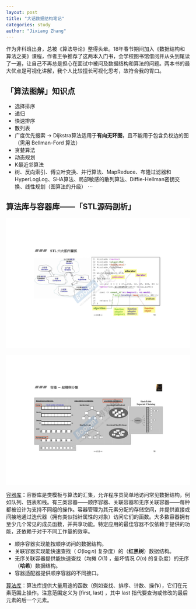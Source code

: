 ```yaml
---
layout: post
title: "大话数据结构笔记"
categories: study
author: "Jixiang Zhang"
---
```


作为非科班出身，总被《算法导论》整得头晕。18年春节期间加入《数据结构和算法之美》课程，作者王争推荐了这两本入门书，会学校图书馆借阅并从头到尾读了一遍，让自己不再总是担心在面试中被问及数据结构和算法的问题。两本书的最大优点是可视化讲解，我个人比较擅长可视化思考，故符合我的胃口。

## 「算法图解」知识点

- 选择排序
- 递归
- 快速排序
- 散列表
- 广度优先搜索 $\to$ Dijkstra算法适用于**有向无环图**，且不能用于包含负权边的图（需用 Bellman-Ford 算法）
- 贪婪算法
- 动态规划
- K最近邻算法
- 树、反向索引、傅立叶变换、并行算法、MapReduce、布隆过滤器和HyperLogLog、SHA算法、局部敏感的散列算法、Diffie-Hellman密钥交换、线性规划（图算法的升级） $\cdots$

## 算法库与容器库——「STL源码剖析」

![](images/六大部件.jpg)

![](images/容器.jpg)

[容器库](https://zh.cppreference.com/w/cpp/container)：容器库是类模板与算法的汇集，允许程序员简单地访问常见数据结构，例如队列、链表和栈。有三类容器——顺序容器、关联容器和无序关联容器——每种都被设计为支持不同组的操作。容器管理为其元素分配的存储空间，并提供直接或间接地通过迭代器（拥有类似指针属性的对象）访问它们的函数。大多数容器拥有至少几个常见的成员函数，并共享功能。特定应用的最佳容器不仅依赖于提供的功能，还依赖于对于不同工作量的效率。

- 顺序容器实现能按顺序访问的数据结构。
- 关联容器实现能快速查找（ $O(\log n)$ 复杂度）的（**红黑树**）数据结构。
- 无序关联容器提供能快速查找（均摊 $O(1)$ ，最坏情况 $O(n)$ 的复杂度）的无序（**哈希**）数据结构。
- 容器适配器提供顺序容器的不同接口。

[算法库](https://zh.cppreference.com/w/cpp/algorithm)：算法库提供大量用途的函数（例如查找、排序、计数、操作），它们在元素范围上操作。注意范围定义为 [first, last) ，其中 last 指代要查询或修改的最后元素的后一个元素。
